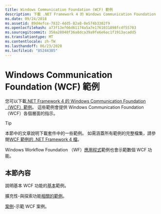 ```yaml
---
title: Windows Communication Foundation (WCF) 範例
description: 下載 .NET Framework 4 的 Windows Communication Foundation （WCF）範例。 這些範例會提供 WCF 各個層面的指示。
ms.date: 09/24/2018
ms.assetid: 89d4efce-7832-4dd5-82a8-0e574b3302f9
ms.openlocfilehash: a73f13ef66d61174a5a7e1761031898fcdf55703
ms.sourcegitcommit: 358a28048f36a8dca39a9fe6e6ac1f1913acadd5
ms.translationtype: MT
ms.contentlocale: zh-TW
ms.lasthandoff: 06/23/2020
ms.locfileid: "85244305"
---
```

# <a name="windows-communication-foundation-wcf-samples"></a>Windows Communication Foundation (WCF) 範例

您可以下載[.NET Framework 4 的 Windows Communication Foundation （WCF）範例](https://www.microsoft.com/download/details.aspx?id=21459)。 這些範例會提供 Windows Communication Foundation （WCF）各個層面的指示。
  
> [!TIP]
> 本節中的文章說明下載套件中的一些範例。 如需涵蓋所有範例的完整檔集，請參閱[WCF 範例的 .NET Framework 4 檔](https://docs.microsoft.com/previous-versions/dotnet/netframework-4.0/dd483346(v%3dvs.100))。

Windows Workflow Foundation （WF）[應用程式](../../windows-workflow-foundation/samples/application.md)範例也會示範數個 WCF 功能。
  
## <a name="in-this-section"></a>本節內容  

說明基本 WCF 功能的[基本](basic.md)範例。  

擴充性-與探索功能[相關的範例](extensibility.md)。  

[案例](scenario.md)-示範 WCF 案例。
